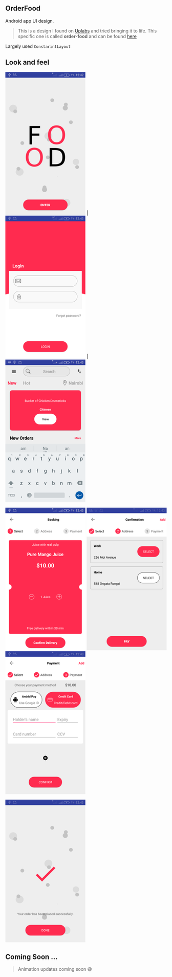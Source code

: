 ## OrderFood
Android app UI design.

> This is a design I found on [Uplabs](https://uplabs.com) and tried bringing it to life. This specific one is called **order-food** and can be found [here](https://www.uplabs.com/posts/order-food)

Largely used `ConstarintLayout`

## Look and feel
 <img src="/screenshots/screenshot1.png" width="250px"/> | <img src="/screenshots/screenshot2.png" width="250px"/> | <img src="/screenshots/screenshot3.png" width="250px"/>
 
  <img src="/screenshots/screenshot4.png" width="250px"/> <img src="/screenshots/screenshot5.png" width="250px"/> <img src="/screenshots/screenshot6.png" width="250px"/>
  
   <img src="/screenshots/screenshot7.png" width="250px"/> 

## Coming Soon ...
>Animation updates coming soon :smiley:
